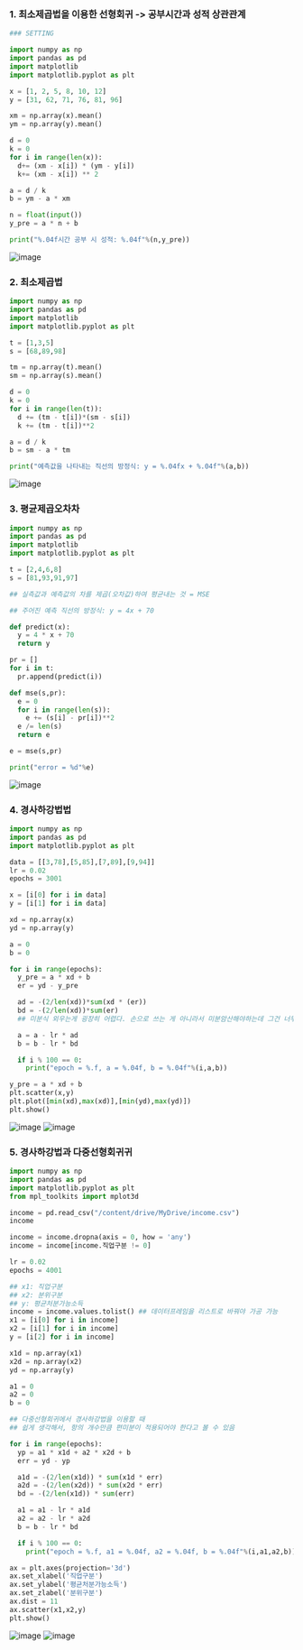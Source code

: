 ### 1. 최소제곱법을 이용한 선형회귀 -> 공부시간과 성적 상관관계
```python
### SETTING

import numpy as np
import pandas as pd
import matplotlib
import matplotlib.pyplot as plt

x = [1, 2, 5, 8, 10, 12]
y = [31, 62, 71, 76, 81, 96]

xm = np.array(x).mean()
ym = np.array(y).mean()

d = 0
k = 0
for i in range(len(x)):
  d+= (xm - x[i]) * (ym - y[i])
  k+= (xm - x[i]) ** 2

a = d / k
b = ym - a * xm

n = float(input())
y_pre = a * n + b

print("%.04f시간 공부 시 성적: %.04f"%(n,y_pre))
```
![image](https://github.com/sejongsmarcle/2024_Winter_Ai_study/assets/128358741/5b49766d-f1b7-42dd-b82e-53bb65b1ecf3)


### 2. 최소제곱법
```python
import numpy as np
import pandas as pd
import matplotlib
import matplotlib.pyplot as plt

t = [1,3,5]
s = [68,89,98]

tm = np.array(t).mean()
sm = np.array(s).mean()

d = 0
k = 0
for i in range(len(t)):
  d += (tm - t[i])*(sm - s[i])
  k += (tm - t[i])**2

a = d / k
b = sm - a * tm

print("예측값을 나타내는 직선의 방정식: y = %.04fx + %.04f"%(a,b))
```
![image](https://github.com/sejongsmarcle/2024_Winter_Ai_study/assets/128358741/142986fa-d9a8-4669-875e-cc7b496d92c8)


### 3. 평균제곱오차차
```python
import numpy as np
import pandas as pd
import matplotlib
import matplotlib.pyplot as plt

t = [2,4,6,8]
s = [81,93,91,97]

## 실측값과 예측값의 차를 제곱(오차값)하여 평균내는 것 = MSE

## 주어진 예측 직선의 방정식: y = 4x + 70

def predict(x):
  y = 4 * x + 70
  return y

pr = []
for i in t:
  pr.append(predict(i))

def mse(s,pr):
  e = 0
  for i in range(len(s)):
    e += (s[i] - pr[i])**2
  e /= len(s)
  return e

e = mse(s,pr)

print("error = %d"%e)
```
![image](https://github.com/sejongsmarcle/2024_Winter_Ai_study/assets/128358741/cb3b70ed-84a6-43ea-83de-7c7dd94d79b0)


### 4. 경사하강법법
```python
import numpy as np
import pandas as pd
import matplotlib.pyplot as plt

data = [[3,78],[5,85],[7,89],[9,94]]
lr = 0.02
epochs = 3001

x = [i[0] for i in data]
y = [i[1] for i in data]

xd = np.array(x)
yd = np.array(y)

a = 0
b = 0

for i in range(epochs):
  y_pre = a * xd + b
  er = yd - y_pre

  ad = -(2/len(xd))*sum(xd * (er))
  bd = -(2/len(xd))*sum(er)
  ## 미분식 외우는게 굉장히 어렵다. 손으로 쓰는 게 아니라서 미분암산해야하는데 그건 너무 어려움...

  a = a - lr * ad
  b = b - lr * bd

  if i % 100 == 0:
    print("epoch = %.f, a = %.04f, b = %.04f"%(i,a,b))

y_pre = a * xd + b
plt.scatter(x,y)
plt.plot([min(xd),max(xd)],[min(yd),max(yd)])
plt.show()
```
![image](https://github.com/sejongsmarcle/2024_Winter_Ai_study/assets/128358741/adb95724-607a-4289-9e58-0d9549a14e55)
![image](https://github.com/sejongsmarcle/2024_Winter_Ai_study/assets/128358741/beaa5206-18f5-410b-9825-9aeece1134d9)


### 5. 경사하강법과 다중선형회귀귀
```python
import numpy as np
import pandas as pd
import matplotlib.pyplot as plt
from mpl_toolkits import mplot3d

income = pd.read_csv("/content/drive/MyDrive/income.csv")
income

income = income.dropna(axis = 0, how = 'any')
income = income[income.직업구분 != 0]

lr = 0.02
epochs = 4001

## x1: 직업구분
## x2: 분위구분
## y: 평균처분가능소득
income = income.values.tolist() ## 데이터프레임을 리스트로 바꿔야 가공 가능
x1 = [i[0] for i in income]
x2 = [i[1] for i in income]
y = [i[2] for i in income]

x1d = np.array(x1)
x2d = np.array(x2)
yd = np.array(y)

a1 = 0
a2 = 0
b = 0

## 다중선형회귀에서 경사하강법을 이용할 때
## 쉽게 생각해서, 항의 개수만큼 편미분이 적용되어야 한다고 볼 수 있음

for i in range(epochs):
  yp = a1 * x1d + a2 * x2d + b
  err = yd - yp

  a1d = -(2/len(x1d)) * sum(x1d * err)
  a2d = -(2/len(x2d)) * sum(x2d * err)
  bd = -(2/len(x1d)) * sum(err)

  a1 = a1 - lr * a1d
  a2 = a2 - lr * a2d
  b = b - lr * bd

  if i % 100 == 0:
    print("epoch = %.f, a1 = %.04f, a2 = %.04f, b = %.04f"%(i,a1,a2,b))

ax = plt.axes(projection='3d')
ax.set_xlabel('직업구분')
ax.set_ylabel('평균처분가능소득')
ax.set_zlabel('분위구분')
ax.dist = 11
ax.scatter(x1,x2,y)
plt.show()
```
![image](https://github.com/sejongsmarcle/2024_Winter_Ai_study/assets/128358741/a0712f0c-2198-4b5d-8012-96d1224ed47b)
![image](https://github.com/sejongsmarcle/2024_Winter_Ai_study/assets/128358741/79b4575a-d2e0-4b79-940a-7e9ec67e2879)

